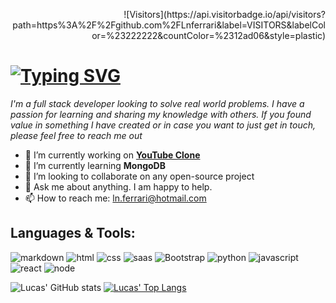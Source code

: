<p align="right">![Visitors](https://api.visitorbadge.io/api/visitors?path=https%3A%2F%2Fgithub.com%2FLnferrari&label=VISITORS&labelColor=%23222222&countColor=%2312ad06&style=plastic)</p>

# [![Typing SVG](https://readme-typing-svg.herokuapp.com?font=&color=4EAE0A&width=400&height=75&lines=+Hi+there+%F0%9F%91%8B;I'm+Lucas+Ferrari;Full-stack+Developer)](https://git.io/typing-svg)

_I'm a full stack developer looking to solve real world problems. I have a passion for learning and sharing my knowledge with others. If you found value in something I have created or in case you want to just get in touch, please feel free to reach me out_


- 🔭 I’m currently working on **[YouTube Clone](https://github.com/Lnferrari/youtube-clon)**
- 🌱 I’m currently learning **MongoDB**
- 👯 I’m looking to collaborate on any open-source project
- 💬 Ask me about anything. I am happy to help.
- 📫 How to reach me: [ln.ferrari@hotmail.com](ln.ferrari@hotmail.com)


## Languages & Tools:
![markdown](https://img.shields.io/badge/Markdown-000000?style=for-the-badge&logo=markdown&logoColor=white)
![html](https://img.shields.io/badge/HTML5-E34F26?style=for-the-badge&logo=html5&logoColor=white)
![css](https://img.shields.io/badge/CSS3-1572B6?style=for-the-badge&logo=css3&logoColor=white)
![saas](https://img.shields.io/badge/Sass-CC6699?style=for-the-badge&logo=sass&logoColor=white)
![Bootstrap](https://img.shields.io/badge/Bootstrap-563D7C?style=for-the-badge&logo=bootstrap&logoColor=white)
![python](https://img.shields.io/badge/Python-14354C?style=for-the-badge&logo=python&logoColor=white)
![javascript](https://img.shields.io/badge/JavaScript-323330?style=for-the-badge&logo=javascript&logoColor=F7DF1E)
![react](https://img.shields.io/badge/React-20232A?style=for-the-badge&logo=react&logoColor=61DAFB)
![node](https://img.shields.io/badge/Node.js-43853D?style=for-the-badge&logo=node.js&logoColor=white)


![Lucas' GitHub stats](https://github-readme-stats.vercel.app/api?username=lnferrari&theme=chartreuse-dark&icon_color=#FFF&show_icons=true)
[![Lucas' Top Langs](https://github-readme-stats.vercel.app/api/top-langs/?username=lnferrari&theme=chartreuse-dark&icon_color=#FFF&layout=compact)](https://github.com/lnferrari/github-readme-stats)


